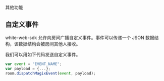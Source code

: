 其他功能

## 自定义事件

white-web-sdk 允许向房间广播自定义事件。事件可以传递一个 JSON 数据结构，该数据结构会被房间其他人接收。

我们可以用如下代码发送自定义事件。

```typescript
var event = "EVENT_NAME";
var payload = {...};
room.dispatchMagixEvent(event, payload);
```

